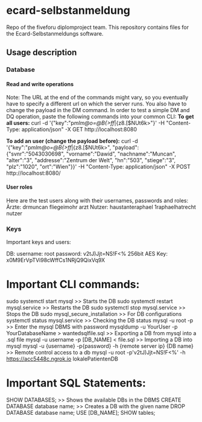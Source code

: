 # ecard-selbstanmeldung
Repo of the fiveforu diplomproject team. This repository contains files for the Ecard-Selbstanmeldungs software.

## Usage description

### Database

#### Read and write operations

Note: The URL at the end of the commands might vary, so you eventually have to specify a different url on which the server runs.
You also have to change the payload in the DM command.
In order to test a simple DM and DQ operation, paste the following commands into your common CLI:
**To get all users:** curl -d '{"key":"p*mlm@o=@B{>ff*|{z8.[$NUt6k>"}' -H "Content-Type: application/json" -X GET http://localhost:8080

**To add an user (change the payload before):** curl -d '{"key":"p*mlm@o=@B{>ff*|{z8.[$NUt6k>", "payload":{"svnr":"5043030698", "vorname":"Dawid", "nachname":"Muncan", "alter":"3", "addresse":"Zentrum der Welt", "hn":"503", "stiege":"3", "plz":"1020", "ort":"Wien"}}' -H "Content-Type: application/json" -X POST http://localhost:8080/

#### User roles

Here are the test users along with their usernames, passwords and roles:
Ärzte:
	drmuncan fliegeimohr arzt
Nutzer:
	haustanteraphael 1raphaelhatrecht nutzer

### Keys

Important keys and users:

DB:
	username: root
	password: v2tJ)Jjt=NS!F<%
	256bit AES Key: x0M9ErVpTVi98cWffCs1NRjQ9QixVq9X

Important CLI commands:
=======================
sudo systemctl start mysql >>	Starts the DB
sudo systemctl restart mysql.service >>	Restarts the DB
sudo systemctl stop mysql.service >>	Stops the DB
sudo mysql_secure_installation >>	For DB configurations
systemctl status mysql.service >>	Checking the DB status
mysql -u root -p	>>	Enter the mysql DBMS with password
mysqldump -u YourUser -p YourDatabaseName > wantedsqlfile.sql	>>	Exporting a DB from mysql into a .sql file
mysql -u username -p [DB_NAME] < file.sql	>>	Importing a DB into mysql
mysql -u {username} -p{password} -h {remote server ip} {DB name}	>>	Remote control access to a db
mysql -u root -p'v2tJ)Jjt=NS!F<%' -h https://acc5448c.ngrok.io lokalePatientenDB

Important SQL Statements:
=========================
SHOW DATABASES;	>>	Shows the available DBs in the DBMS
CREATE DATABASE database name;	>>	Creates a DB with the given name
DROP DATABASE database name;
USE [DB_NAME];
SHOW tables; 
